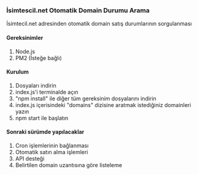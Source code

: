 ### İsimtescil.net Otomatik Domain Durumu Arama
İsimtecil.net adresinden otomatik domain satış durumlarının sorgulanması

#### Gereksinimler
1. Node.js
2. PM2 (İsteğe bağlı)

#### Kurulum
1. Dosyaları indirin
2. index.js'i terminalde açın
3. "npm install" ile diğer tüm gereksinim dosyalarını indirin
4. index.js içerisindeki "domains" dizisine aratmak istediğiniz domainleri yazın
5. npm start ile başlatın

#### Sonraki sürümde yapılacaklar
1. Cron işlemlerinin bağlanması
2. Otomatik satın alma işlemleri
3. API desteği
4. Belirtilen domain uzantısına göre listeleme
